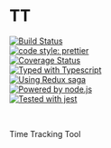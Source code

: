 # TT

<p align="left" style="2">
  <a href="https://travis-ci.org/Thomazella/tt">
    <img alt="Build Status"
    src="https://img.shields.io/travis/Thomazella/tt/master.svg?style=for-the-badge&logo=travis&logoColor=ffffff&logoWidth=25" />
  </a>
  <br>
  <a href="https://github.com/prettier/prettier">
    <img alt="code style: prettier" src="https://img.shields.io/badge/code_style-prettier-ff69b4.svg?style=for-the-badge&logoColor=ffffff">
  </a>
  <br>
  <a href="https://codecov.io/gh/thomazella/tt/branch/master">
    <img alt="Coverage Status" src="https://img.shields.io/codecov/c/github/thomazella/tt/master.svg?style=for-the-badge&logoColor=ffffff&colorB=f01f7a&logo=codecov&logoWidth=25" />
  </a>
  <br>
  <a href="https://typescriptlang.org/">
    <img alt="Typed with Typescript" src="https://img.shields.io/badge/types-typescript-%23294e80.svg?style=for-the-badge&logoColor=ffffff" />
  </a>
  <br>
  <a href="https://redux.js.org">
    <img alt="Using Redux saga" src="https://img.shields.io/badge/state-redux-%23764abc.svg?style=for-the-badge&logo=redux&logoColor=ffffff&logoWidth=25" />
  </a>
  <br>
  <a href="http://nodejs.org/">
    <img alt="Powered by node.js" src="https://img.shields.io/badge/engine-node-%23339933.svg?style=for-the-badge&logo=node.js&logoColor=ffffff&logoWidth=25" />
  </a>
  <br>
  <a href="http://nodejs.org/">
    <img alt="Tested with jest" src="https://img.shields.io/badge/unit_tests-jest-%2399424f.svg?style=for-the-badge&logoColor=ffffff" />
  </a>
</p>
<br/>

Time Tracking Tool
